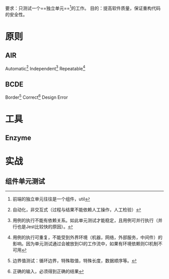 要求：只测试一个==独立单元==[^1]的工作。
目的：提高软件质量，保证重构代码的安全性。
# 原则
## AIR
Automatic[^2]
Independent[^3]
Repeatable[^4]
## BCDE
Border[^5]
Correct[^6]
Design
Error
# 工具
## Enzyme
# 实战
## 组件单元测试


[^1]: 前端的独立单元往往是一个组件，util
[^2]: 自动化，非交互式（过程与结果不能依赖人工操作，人工检验）
[^3]: 用例的执行不能有依赖关系。如此单元测试才能稳定，且用例可并行执行（并行也是Jest比较快的原因）。
[^4]: 用例的执行可重复，不能受到外界环境（机器，网络，外部服务，中间件）的影响。因为单元测试通过会被放到CI的工作流中，如果有环境依赖则CI机制不可用
[^5]: 边界值测试：循环边界，特殊取值，特殊长度，数据顺序等。
[^6]: 正确的输入，必须得到正确的结果